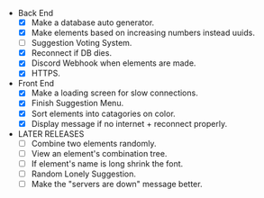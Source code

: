 - Back End
    - [X] Make a database auto generator.
    - [X] Make elements based on increasing numbers instead uuids.
    - [ ] Suggestion Voting System.
    - [X] Reconnect if DB dies.
    - [X] Discord Webhook when elements are made.
    - [X] HTTPS.
- Front End
    - [X] Make a loading screen for slow connections.
    - [X] Finish Suggestion Menu.
    - [X] Sort elements into catagories on color.
    - [X] Display message if no internet + reconnect properly.

- LATER RELEASES
    - [ ] Combine two elements randomly.
    - [ ] View an element's combination tree.
    - [ ] If element's name is long shrink the font.
    - [ ] Random Lonely Suggestion.
    - [ ] Make the "servers are down" message better.
